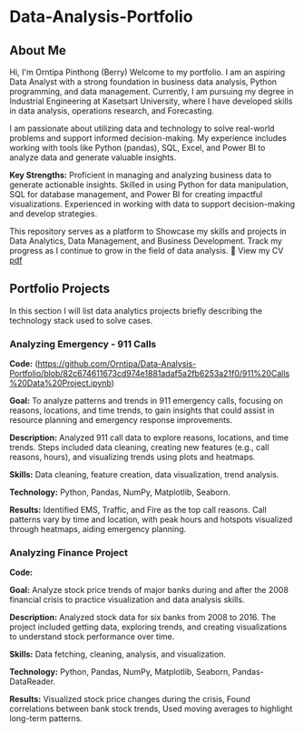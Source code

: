 # Data-Analysis-Portfolio
## About Me
Hi, I'm Orntipa Pinthong (Berry)
Welcome to my portfolio. I am an aspiring Data Analyst with a strong foundation in business data analysis, Python programming, and data management. Currently, I am pursuing my degree in Industrial Engineering at Kasetsart University, where I have developed skills in data analysis, operations research, and Forecasting.

I am passionate about utilizing data and technology to solve real-world problems and support informed decision-making. My experience includes working with tools like Python (pandas), SQL, Excel, and Power BI to analyze data and generate valuable insights.

**Key Strengths:** Proficient in managing and analyzing business data to generate actionable insights.
Skilled in using Python for data manipulation, SQL for database management, and Power BI for creating impactful visualizations.
Experienced in working with data to support decision-making and develop strategies.

This repository serves as a platform to Showcase my skills and projects in Data Analytics, Data Management, and Business Development.
Track my progress as I continue to grow in the field of data analysis.
📄 View my CV [pdf](https://github.com/Orntipa/Data-Analysis-Portfolio/blob/940309cf9977276049556dfaa6f7efd90d8e1a7b/Internship%20Resume.pdf)


## Portfolio Projects
In this section I will list data analytics projects briefly describing the technology stack used to solve cases.
### Analyzing Emergency - 911 Calls
**Code:** (https://github.com/Orntipa/Data-Analysis-Portfolio/blob/82c674611673cd974e1881adaf5a2fb6253a21f0/911%20Calls%20Data%20Project.ipynb)

**Goal:** To analyze patterns and trends in 911 emergency calls, focusing on reasons, locations, and time trends, to gain insights that could assist in resource planning and emergency response improvements.

**Description:** Analyzed 911 call data to explore reasons, locations, and time trends. Steps included data cleaning, creating new features (e.g., call reasons, hours), and visualizing trends using plots and heatmaps.

**Skills:** Data cleaning, feature creation, data visualization, trend analysis.

**Technology:** Python, Pandas, NumPy, Matplotlib, Seaborn.

**Results:** Identified EMS, Traffic, and Fire as the top call reasons. Call patterns vary by time and location, with peak hours and hotspots visualized through heatmaps, aiding emergency planning.

### Analyzing Finance Project
**Code:** 

**Goal:** Analyze stock price trends of major banks during and after the 2008 financial crisis to practice visualization and data analysis skills.

**Description:** Analyzed stock data for six banks from 2008 to 2016. The project included getting data, exploring trends, and creating visualizations to understand stock performance over time.

**Skills:** Data fetching, cleaning, analysis, and visualization.

**Technology:** Python, Pandas, NumPy, Matplotlib, Seaborn, Pandas-DataReader.

**Results:** Visualized stock price changes during the crisis, Found correlations between bank stock trends, Used moving averages to highlight long-term patterns.
